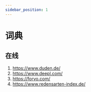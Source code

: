 ```yaml
---
sidebar_position: 1
---
```


# 词典

## 在线

1. https://www.duden.de/
2. https://www.deepl.com/
3. https://forvo.com/
4. https://www.redensarten-index.de/



